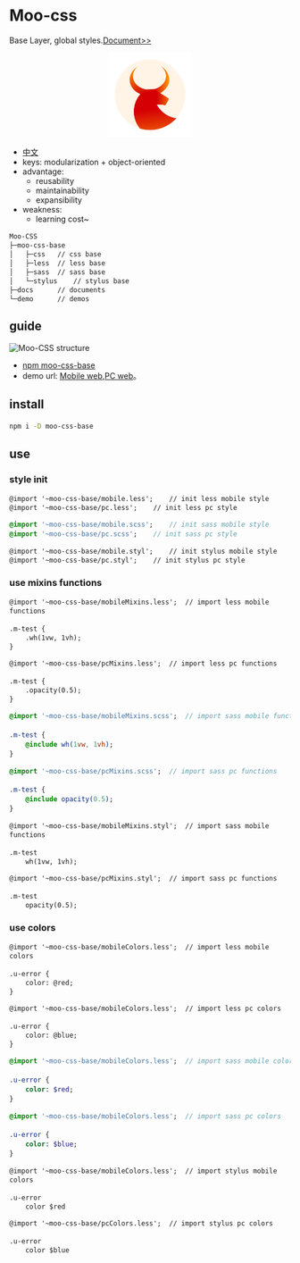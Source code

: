 # Moo-css

Base Layer, global styles.[Document>>](http://blog.michealwayne.cn/Moo-CSS/docs/)

<p align="center">
  <a href="http://blog.michealwayne.cn/Moo-CSS/docs/" target="_blank">
    <img alt="Moo-CSS" height="150" src="./docs/logo.png">
  </a>
</p>

- [中文](./README.md)
- keys: modularization + object-oriented
- advantage:
	- reusability
	- maintainability
	- expansibility
- weakness:
	- learning cost~


```
Moo-CSS
├─moo-css-base
│   ├─css	// css base
│   ├─less	// less base
│   ├─sass	// sass base
│   └─stylus	// stylus base
├─docs		// documents
└─demo      // demos
```

## guide
![Moo-CSS structure](http://blog.michealwayne.cn/images/notes/oocss/p-part.jpg)

- [npm moo-css-base](https://www.npmjs.com/package/moo-css-base)
- demo url: [Mobile web](http://blog.michealwayne.cn/Moo-CSS/demo/mobile/dist/mobileIndex.html),[PC web](http://blog.michealwayne.cn/Moo-CSS/demo/pc/dist/index.html)。

## install
``` sh
npm i -D moo-css-base
```

## use
### style init

``` less
@import '~moo-css-base/mobile.less';	// init less mobile style
@import '~moo-css-base/pc.less';	// init less pc style
```

``` sass
@import '~moo-css-base/mobile.scss';	// init sass mobile style
@import '~moo-css-base/pc.scss';	// init sass pc style
```

``` stylus
@import '~moo-css-base/mobile.styl';	// init stylus mobile style
@import '~moo-css-base/pc.styl';	// init stylus pc style
```

### use mixins functions
``` less
@import '~moo-css-base/mobileMixins.less';	// import less mobile functions

.m-test {
	.wh(1vw, 1vh);
}
```
``` less
@import '~moo-css-base/pcMixins.less';	// import less pc functions

.m-test {
	.opacity(0.5);
}
```


``` sass
@import '~moo-css-base/mobileMixins.scss';	// import sass mobile functions

.m-test {
	@include wh(1vw, 1vh);
}
```
``` sass
@import '~moo-css-base/pcMixins.scss';	// import sass pc functions

.m-test {
	@include opacity(0.5);
}
```

``` stylus
@import '~moo-css-base/mobileMixins.styl';	// import sass mobile functions

.m-test
	wh(1vw, 1vh);
```

``` stylus
@import '~moo-css-base/pcMixins.styl';	// import sass pc functions

.m-test 
	opacity(0.5);

```

### use colors
``` less
@import '~moo-css-base/mobileColors.less';	// import less mobile colors

.u-error {
    color: @red;
}
```

``` less
@import '~moo-css-base/mobileColors.less';	// import less pc colors

.u-error {
    color: @blue;
}
```

``` sass
@import '~moo-css-base/mobileColors.less';	// import sass mobile colors

.u-error {
    color: $red;
}
```

``` sass
@import '~moo-css-base/mobileColors.less';	// import sass pc colors

.u-error {
    color: $blue;
}
```

``` stylus
@import '~moo-css-base/mobileColors.less';	// import stylus mobile colors

.u-error
    color $red
```

``` stylus
@import '~moo-css-base/pcColors.less';	// import stylus pc colors

.u-error
    color $blue
```

